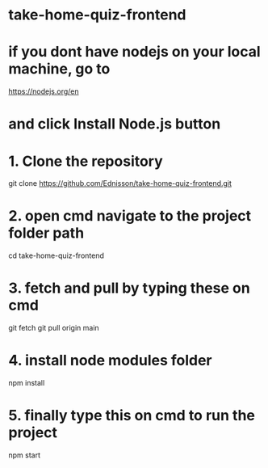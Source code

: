 # take-home-quiz-frontend

# if you dont have nodejs on your local machine, go to
https://nodejs.org/en
# and click Install Node.js button


# 1. Clone the repository

git clone https://github.com/Ednisson/take-home-quiz-frontend.git

# 2. open cmd navigate to the project folder path

cd take-home-quiz-frontend

# 3. fetch and pull by typing these on cmd

git fetch
git pull origin main


# 4. install node modules folder
npm install


# 5. finally type this on cmd to run the project

npm start
